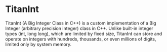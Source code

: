 # TitanInt
TitanInt (A Big Integer Class in C++) is a custom implementation of a Big Integer (arbitrary precision integer) class in C++. Unlike built-in integer types (int, long long), which are limited by fixed size, TitanInt can store and operate on integers with hundreds, thousands, or even millions of digits, limited only by system memory.
